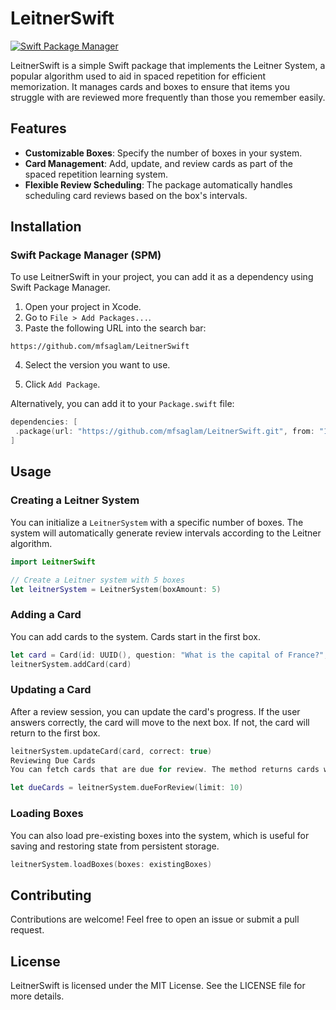 # LeitnerSwift

[![Swift Package Manager](https://img.shields.io/badge/Swift_Package_Manager-compatible-brightgreen.svg)](https://swift.org/package-manager/)

LeitnerSwift is a simple Swift package that implements the Leitner System, a popular algorithm used to aid in spaced repetition for efficient memorization. It manages cards and boxes to ensure that items you struggle with are reviewed more frequently than those you remember easily.

## Features
- **Customizable Boxes**: Specify the number of boxes in your system.
- **Card Management**: Add, update, and review cards as part of the spaced repetition learning system.
- **Flexible Review Scheduling**: The package automatically handles scheduling card reviews based on the box's intervals.

## Installation

### Swift Package Manager (SPM)

To use LeitnerSwift in your project, you can add it as a dependency using Swift Package Manager.

1. Open your project in Xcode.
2. Go to `File > Add Packages...`.
3. Paste the following URL into the search bar:

```arduino
https://github.com/mfsaglam/LeitnerSwift
```

4. Select the version you want to use.

5. Click `Add Package`.

Alternatively, you can add it to your `Package.swift` file:

```swift
dependencies: [
 .package(url: "https://github.com/mfsaglam/LeitnerSwift.git", from: "1.0.0")
]
```


## Usage
### Creating a Leitner System
You can initialize a `LeitnerSystem` with a specific number of boxes. The system will automatically generate review intervals according to the Leitner algorithm.

```swift
import LeitnerSwift

// Create a Leitner system with 5 boxes
let leitnerSystem = LeitnerSystem(boxAmount: 5)
```
### Adding a Card
You can add cards to the system. Cards start in the first box.

```swift
let card = Card(id: UUID(), question: "What is the capital of France?", answer: "Paris")
leitnerSystem.addCard(card)
```

### Updating a Card
After a review session, you can update the card's progress. If the user answers correctly, the card will move to the next box. If not, the card will return to the first box.

```swift
leitnerSystem.updateCard(card, correct: true)
Reviewing Due Cards
You can fetch cards that are due for review. The method returns cards whose next review date is today or earlier.
```

```swift
let dueCards = leitnerSystem.dueForReview(limit: 10)
```


### Loading Boxes
You can also load pre-existing boxes into the system, which is useful for saving and restoring state from persistent storage.

```swift
leitnerSystem.loadBoxes(boxes: existingBoxes)
```


## Contributing
Contributions are welcome! Feel free to open an issue or submit a pull request.

## License
LeitnerSwift is licensed under the MIT License. See the LICENSE file for more details.

